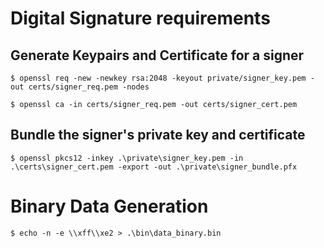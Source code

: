 
# Digital Signature requirements

## Generate Keypairs and Certificate for a signer

```
$ openssl req -new -newkey rsa:2048 -keyout private/signer_key.pem -out certs/signer_req.pem -nodes
```

```
$ openssl ca -in certs/signer_req.pem -out certs/signer_cert.pem
```

## Bundle the signer's private key and certificate

```
$ openssl pkcs12 -inkey .\private\signer_key.pem -in .\certs\signer_cert.pem -export -out .\private\signer_bundle.pfx
```

# Binary Data Generation

```
$ echo -n -e \\xff\\xe2 > .\bin\data_binary.bin
```